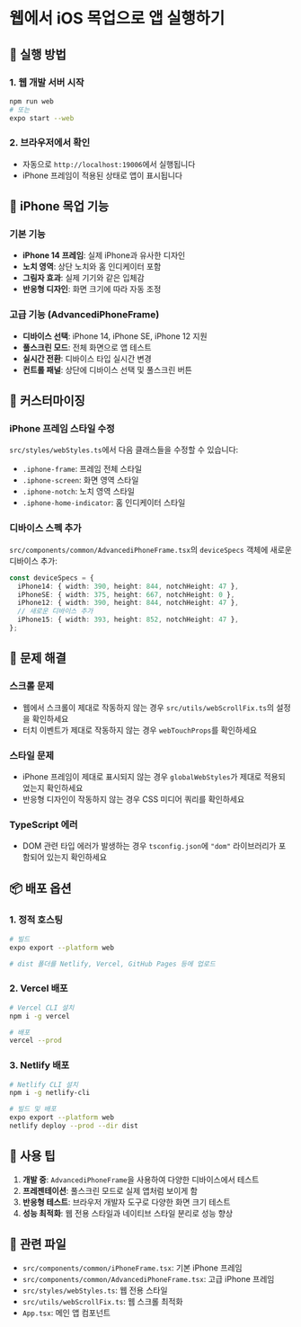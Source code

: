 # 웹에서 iOS 목업으로 앱 실행하기

## 🚀 실행 방법

### 1. 웹 개발 서버 시작
```bash
npm run web
# 또는
expo start --web
```

### 2. 브라우저에서 확인
- 자동으로 `http://localhost:19006`에서 실행됩니다
- iPhone 프레임이 적용된 상태로 앱이 표시됩니다

## 📱 iPhone 목업 기능

### 기본 기능
- **iPhone 14 프레임**: 실제 iPhone과 유사한 디자인
- **노치 영역**: 상단 노치와 홈 인디케이터 포함
- **그림자 효과**: 실제 기기와 같은 입체감
- **반응형 디자인**: 화면 크기에 따라 자동 조정

### 고급 기능 (AdvancediPhoneFrame)
- **디바이스 선택**: iPhone 14, iPhone SE, iPhone 12 지원
- **풀스크린 모드**: 전체 화면으로 앱 테스트
- **실시간 전환**: 디바이스 타입 실시간 변경
- **컨트롤 패널**: 상단에 디바이스 선택 및 풀스크린 버튼

## 🎨 커스터마이징

### iPhone 프레임 스타일 수정
`src/styles/webStyles.ts`에서 다음 클래스들을 수정할 수 있습니다:
- `.iphone-frame`: 프레임 전체 스타일
- `.iphone-screen`: 화면 영역 스타일
- `.iphone-notch`: 노치 영역 스타일
- `.iphone-home-indicator`: 홈 인디케이터 스타일

### 디바이스 스펙 추가
`src/components/common/AdvancediPhoneFrame.tsx`의 `deviceSpecs` 객체에 새로운 디바이스 추가:

```typescript
const deviceSpecs = {
  iPhone14: { width: 390, height: 844, notchHeight: 47 },
  iPhoneSE: { width: 375, height: 667, notchHeight: 0 },
  iPhone12: { width: 390, height: 844, notchHeight: 47 },
  // 새로운 디바이스 추가
  iPhone15: { width: 393, height: 852, notchHeight: 47 },
};
```

## 🔧 문제 해결

### 스크롤 문제
- 웹에서 스크롤이 제대로 작동하지 않는 경우 `src/utils/webScrollFix.ts`의 설정을 확인하세요
- 터치 이벤트가 제대로 작동하지 않는 경우 `webTouchProps`를 확인하세요

### 스타일 문제
- iPhone 프레임이 제대로 표시되지 않는 경우 `globalWebStyles`가 제대로 적용되었는지 확인하세요
- 반응형 디자인이 작동하지 않는 경우 CSS 미디어 쿼리를 확인하세요

### TypeScript 에러
- DOM 관련 타입 에러가 발생하는 경우 `tsconfig.json`에 `"dom"` 라이브러리가 포함되어 있는지 확인하세요

## 📦 배포 옵션

### 1. 정적 호스팅
```bash
# 빌드
expo export --platform web

# dist 폴더를 Netlify, Vercel, GitHub Pages 등에 업로드
```

### 2. Vercel 배포
```bash
# Vercel CLI 설치
npm i -g vercel

# 배포
vercel --prod
```

### 3. Netlify 배포
```bash
# Netlify CLI 설치
npm i -g netlify-cli

# 빌드 및 배포
expo export --platform web
netlify deploy --prod --dir dist
```

## 🎯 사용 팁

1. **개발 중**: `AdvancediPhoneFrame`을 사용하여 다양한 디바이스에서 테스트
2. **프레젠테이션**: 풀스크린 모드로 실제 앱처럼 보이게 함
3. **반응형 테스트**: 브라우저 개발자 도구로 다양한 화면 크기 테스트
4. **성능 최적화**: 웹 전용 스타일과 네이티브 스타일 분리로 성능 향상

## 🔗 관련 파일

- `src/components/common/iPhoneFrame.tsx`: 기본 iPhone 프레임
- `src/components/common/AdvancediPhoneFrame.tsx`: 고급 iPhone 프레임
- `src/styles/webStyles.ts`: 웹 전용 스타일
- `src/utils/webScrollFix.ts`: 웹 스크롤 최적화
- `App.tsx`: 메인 앱 컴포넌트
